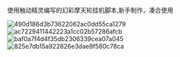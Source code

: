 使用触动精灵编写的幻彩摩天轮挂机脚本,新手制作，凑合使用

![490d186d3b73622062ac0dd55ca1279](https://user-images.githubusercontent.com/55625027/150680668-e659e86d-fc9b-4d31-8c65-249bc6c7dbf9.png)
![ac7229411442223a1cc02b57286afcb](https://user-images.githubusercontent.com/55625027/150680675-cf0999b1-dbe8-4a35-baa8-3b77c5571fd9.png)
![baf0a7f4d4f35db2306339cea07a045](https://user-images.githubusercontent.com/55625027/150680678-d797c7b0-5f94-4441-a3ae-12f2e0cc8368.png)
![825e7db15a922826e3dae8f580c78ca](https://user-images.githubusercontent.com/55625027/150680681-90e02430-6d34-4b52-8cc1-7cd5d8f8655d.png)
